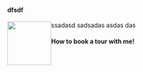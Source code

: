 #### dfsdf

<p style="display: inline">ssadasd sadsadas asdas das</p>
<img src="https://www.eopugetsound.org/sites/default/files/topical_article/images/33972_orig_0.jpg" style="float:left; width: 100px;" />

#### How to book a tour with me!
